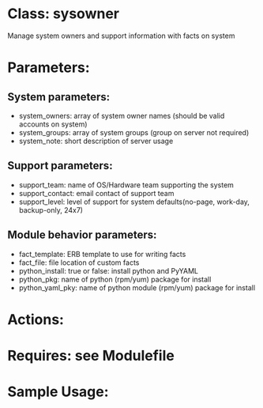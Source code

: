 # Class: sysowner #

 Manage system owners and support information with facts on system

# Parameters: #

## System parameters:
- system_owners: array of system owner names (should be valid accounts on system)
- system_groups: array of system groups (group on server not required)
- system_note: short description of server usage

## Support parameters:
- support_team: name of OS/Hardware team supporting the system
- support_contact: email contact of support team
- support_level: level of support for system defaults(no-page, work-day, backup-only, 24x7)

## Module behavior parameters:
- fact_template: ERB template to use for writing facts
- fact_file: file location of custom facts
- python_install: true or false: install python and PyYAML
- python_pkg: name of python (rpm/yum) package for install
- python_yaml_pky: name of python module (rpm/yum) package for install

# Actions: #

# Requires: see Modulefile #

# Sample Usage: #
